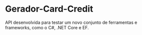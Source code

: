 # Gerador-Card-Credit
API desenvolvida para testar um novo conjunto de ferramentas e frameworks, como o C#, .NET Core e EF. 
